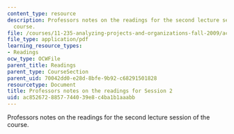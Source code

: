 ```yaml
---
content_type: resource
description: Professors notes on the readings for the second lecture session of the
  course.
file: /courses/11-235-analyzing-projects-and-organizations-fall-2009/ac8526728857744039e8c4ba1b1aaabb_MIT11_235F09_Session2notes.pdf
file_type: application/pdf
learning_resource_types:
- Readings
ocw_type: OCWFile
parent_title: Readings
parent_type: CourseSection
parent_uid: 70042dd0-e28d-8bfe-9b92-c68291501828
resourcetype: Document
title: Professors notes on the readings for Session 2
uid: ac852672-8857-7440-39e8-c4ba1b1aaabb
---
```

Professors notes on the readings for the second lecture session of the course.

